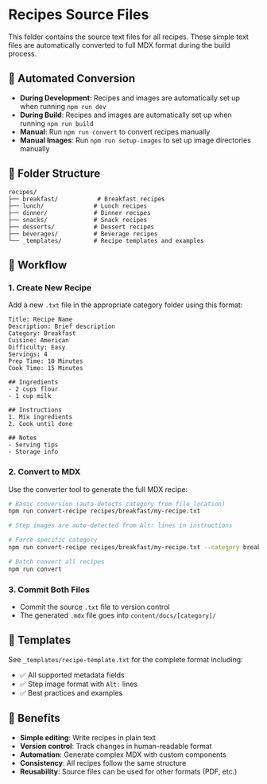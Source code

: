 # Recipes Source Files

This folder contains the source text files for all recipes. These simple text files are automatically converted to full MDX format during the build process.

## 🚀 Automated Conversion

- **During Development**: Recipes and images are automatically set up when running `npm run dev`
- **During Build**: Recipes and images are automatically set up when running `npm run build`
- **Manual**: Run `npm run convert` to convert recipes manually
- **Manual Images**: Run `npm run setup-images` to set up image directories manually

## 📁 Folder Structure

```
recipes/
├── breakfast/           # Breakfast recipes
├── lunch/              # Lunch recipes  
├── dinner/             # Dinner recipes
├── snacks/             # Snack recipes
├── desserts/           # Dessert recipes
├── beverages/          # Beverage recipes
└── _templates/         # Recipe templates and examples
```

## 🚀 Workflow

### 1. **Create New Recipe**
Add a new `.txt` file in the appropriate category folder using this format:

```
Title: Recipe Name
Description: Brief description
Category: Breakfast
Cuisine: American
Difficulty: Easy
Servings: 4
Prep Time: 10 Minutes
Cook Time: 15 Minutes

## Ingredients
- 2 cups flour
- 1 cup milk

## Instructions
1. Mix ingredients
2. Cook until done

## Notes
- Serving tips
- Storage info
```

### 2. **Convert to MDX**
Use the converter tool to generate the full MDX recipe:

```bash
# Basic conversion (auto-detects category from file location)
npm run convert-recipe recipes/breakfast/my-recipe.txt

# Step images are auto-detected from Alt: lines in instructions

# Force specific category
npm run convert-recipe recipes/breakfast/my-recipe.txt --category breakfast

# Batch convert all recipes
npm run convert
```

### 3. **Commit Both Files**
- Commit the source `.txt` file to version control
- The generated `.mdx` file goes into `content/docs/[category]/`

## 📝 Templates

See `_templates/recipe-template.txt` for the complete format including:
- ✅ All supported metadata fields
- ✅ Step image format with `Alt:` lines
- ✅ Best practices and examples

## 🔄 Benefits

- **Simple editing**: Write recipes in plain text
- **Version control**: Track changes in human-readable format
- **Automation**: Generate complex MDX with custom components
- **Consistency**: All recipes follow the same structure
- **Reusability**: Source files can be used for other formats (PDF, etc.)
